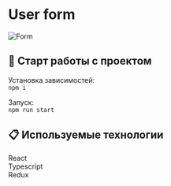 # User form

![Form](https://user-images.githubusercontent.com/32766884/114989676-dbe49700-9ec1-11eb-875d-2fd806920337.png)

## 🎉 Старт работы с проектом

Установка зависимостей:<br />
`npm i`

Запуск:<br />
`npm run start`<br />

## 📋 Используемые технологии

React<br />
Typescript<br />
Redux<br />
